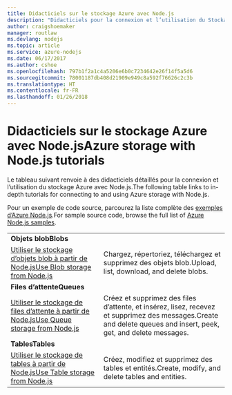```yaml
---
title: Didacticiels sur le stockage Azure avec Node.js
description: "Didacticiels pour la connexion et l’utilisation du Stockage Azure avec Node.js."
author: craigshoemaker
manager: routlaw
ms.devlang: nodejs
ms.topic: article
ms.service: azure-nodejs
ms.date: 06/17/2017
ms.author: cshoe
ms.openlocfilehash: 797b1f2a1c4a5206e6b0c7234642e26f14f5a5d6
ms.sourcegitcommit: 78001187db408d21909e949c8a592f76626c2c3b
ms.translationtype: HT
ms.contentlocale: fr-FR
ms.lasthandoff: 01/26/2018
---
```

# <a name="azure-storage-with-nodejs-tutorials"></a><span data-ttu-id="ebbef-103">Didacticiels sur le stockage Azure avec Node.js</span><span class="sxs-lookup"><span data-stu-id="ebbef-103">Azure storage with Node.js tutorials</span></span>

<span data-ttu-id="ebbef-104">Le tableau suivant renvoie à des didacticiels détaillés pour la connexion et l’utilisation du stockage Azure avec Node.js.</span><span class="sxs-lookup"><span data-stu-id="ebbef-104">The following table links to in-depth tutorials for connecting to and using Azure storage with Node.js.</span></span>

<span data-ttu-id="ebbef-105">Pour un exemple de code source, parcourez la liste complète des [exemples d’Azure Node.js](https://azure.microsoft.com/resources/samples/?term=nodejs).</span><span class="sxs-lookup"><span data-stu-id="ebbef-105">For sample source code, browse the full list of [Azure Node.js samples](https://azure.microsoft.com/resources/samples/?term=nodejs).</span></span>

| | |
|---|---|
| <span data-ttu-id="ebbef-106">**Objets blob**</span><span class="sxs-lookup"><span data-stu-id="ebbef-106">**Blobs**</span></span> ||
| [<span data-ttu-id="ebbef-107">Utiliser le stockage d’objets blob à partir de Node.js</span><span class="sxs-lookup"><span data-stu-id="ebbef-107">Use Blob storage from Node.js</span></span>](http://docs.microsoft.com/azure/storage/storage-nodejs-how-to-use-blob-storage?toc=/azure/node/toc.json&bc=/azure/node/toc.json) | <span data-ttu-id="ebbef-108">Chargez, répertoriez, téléchargez et supprimez des objets blob.</span><span class="sxs-lookup"><span data-stu-id="ebbef-108">Upload, list, download, and delete blobs.</span></span> |
| <span data-ttu-id="ebbef-109">**Files d’attente**</span><span class="sxs-lookup"><span data-stu-id="ebbef-109">**Queues**</span></span> ||
| [<span data-ttu-id="ebbef-110">Utiliser le stockage de files d’attente à partir de Node.js</span><span class="sxs-lookup"><span data-stu-id="ebbef-110">Use Queue storage from Node.js</span></span>](http://docs.microsoft.com/azure/storage/storage-nodejs-how-to-use-queues?toc=/azure/node/toc.json&bc=/azure/node/toc.json) | <span data-ttu-id="ebbef-111">Créez et supprimez des files d’attente, et insérez, lisez, recevez et supprimez des messages.</span><span class="sxs-lookup"><span data-stu-id="ebbef-111">Create and delete queues and insert, peek, get, and delete messages.</span></span> |
| <span data-ttu-id="ebbef-112">**Tables**</span><span class="sxs-lookup"><span data-stu-id="ebbef-112">**Tables**</span></span> ||
| [<span data-ttu-id="ebbef-113">Utiliser le stockage de tables à partir de Node.js</span><span class="sxs-lookup"><span data-stu-id="ebbef-113">Use Table storage from Node.js</span></span>](http://docs.microsoft.com/azure/storage/storage-nodejs-how-to-use-table-storage?toc=/azure/node/toc.json&bc=/azure/node/toc.json) | <span data-ttu-id="ebbef-114">Créez, modifiez et supprimez des tables et entités.</span><span class="sxs-lookup"><span data-stu-id="ebbef-114">Create, modify, and delete tables and entities.</span></span> |
